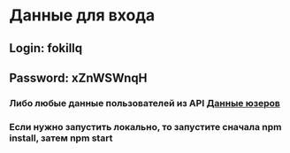 # Данные для входа
## Login: fokillq
## Password: xZnWSWnqH

### Либо любые данные пользователей из API [Данные юзеров](https://dummyjson.com/users)
### Если нужно запустить локально, то запустите сначала npm install, затем npm start
